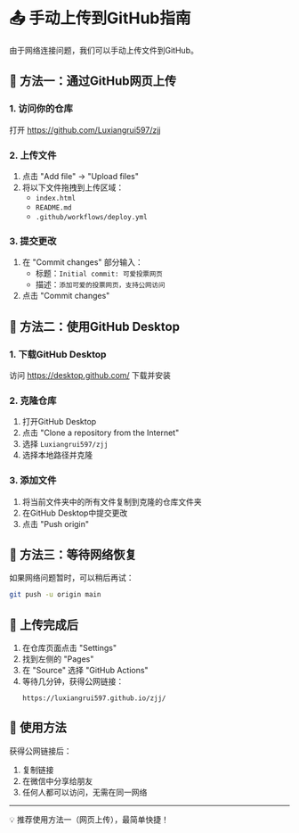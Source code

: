 # 📤 手动上传到GitHub指南

由于网络连接问题，我们可以手动上传文件到GitHub。

## 🎯 方法一：通过GitHub网页上传

### 1. 访问你的仓库
打开 https://github.com/Luxiangrui597/zjj

### 2. 上传文件
1. 点击 "Add file" → "Upload files"
2. 将以下文件拖拽到上传区域：
   - `index.html`
   - `README.md`
   - `.github/workflows/deploy.yml`

### 3. 提交更改
1. 在 "Commit changes" 部分输入：
   - 标题：`Initial commit: 可爱投票网页`
   - 描述：`添加可爱的投票网页，支持公网访问`
2. 点击 "Commit changes"

## 🎯 方法二：使用GitHub Desktop

### 1. 下载GitHub Desktop
访问 https://desktop.github.com/ 下载并安装

### 2. 克隆仓库
1. 打开GitHub Desktop
2. 点击 "Clone a repository from the Internet"
3. 选择 `Luxiangrui597/zjj`
4. 选择本地路径并克隆

### 3. 添加文件
1. 将当前文件夹中的所有文件复制到克隆的仓库文件夹
2. 在GitHub Desktop中提交更改
3. 点击 "Push origin"

## 🎯 方法三：等待网络恢复

如果网络问题暂时，可以稍后再试：
```bash
git push -u origin main
```

## 🌟 上传完成后

1. 在仓库页面点击 "Settings"
2. 找到左侧的 "Pages"
3. 在 "Source" 选择 "GitHub Actions"
4. 等待几分钟，获得公网链接：
   ```
   https://luxiangrui597.github.io/zjj/
   ```

## 📱 使用方法

获得公网链接后：
1. 复制链接
2. 在微信中分享给朋友
3. 任何人都可以访问，无需在同一网络

---

💡 推荐使用方法一（网页上传），最简单快捷！ 